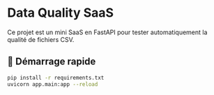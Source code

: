# Data Quality SaaS

Ce projet est un mini SaaS en FastAPI pour tester automatiquement la qualité de fichiers CSV.

## 🚀 Démarrage rapide

```bash
pip install -r requirements.txt
uvicorn app.main:app --reload
